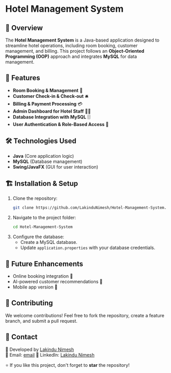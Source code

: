 # Hotel Management System

## 📌 Overview
The **Hotel Management System** is a Java-based application designed to streamline hotel operations, including room booking, customer management, and billing. This project follows an **Object-Oriented Programming (OOP)** approach and integrates **MySQL** for data management.

## 🚀 Features
- **Room Booking & Management** 🏨
- **Customer Check-in & Check-out** 🛎️
- **Billing & Payment Processing** 💳
- **Admin Dashboard for Hotel Staff** 👨‍💼
- **Database Integration with MySQL** 🗄️
- **User Authentication & Role-Based Access** 🔐

## 🛠️ Technologies Used
- **Java** (Core application logic)
- **MySQL** (Database management)
- **Swing/JavaFX** (GUI for user interaction)

## 🏗️ Installation & Setup
1. Clone the repository:
   ```sh
   git clone https://github.com/LakinduNimesh/Hotel-Management-System.git
   ```
2. Navigate to the project folder:
   ```sh
   cd Hotel-Management-System
   ```
3. Configure the database:
   - Create a MySQL database.
   - Update `application.properties` with your database credentials.


## 🎯 Future Enhancements
- Online booking integration 📅
- AI-powered customer recommendations 🤖
- Mobile app version 📱

## 🤝 Contributing
We welcome contributions! Feel free to fork the repository, create a feature branch, and submit a pull request.

## 📩 Contact
💼 Developed by [Lakindu Nimesh](https://github.com/LakinduNimesh)  
📧 Email: [email](nimeshlakoindu1@gmail.com) 
📌 LinkedIn: [Lakindu Nimesh](https://linkedin.com/in/lakindu-nimesh)


⭐ If you like this project, don't forget to **star** the repository!

